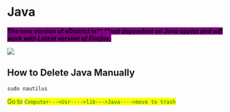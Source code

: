 # Java

<mark style="background-color:purple;">**The new version of eDistrict is**</mark><mark style="background-color:purple;">** **</mark>_<mark style="background-color:purple;">**not dependent on Java applet and will work with Latest version of Firefox.**</mark>_

![](../.gitbook/assets/java\_original\_logo\_icon\_146458.png)

## How to Delete Java Manually

```
sudo nautilus
```

<mark style="color:green;">Go to</mark> <mark style="color:green;"></mark><mark style="color:green;">`Computer--->Usr---->lib--->Java---->move to trash`</mark>

## &#x20;
